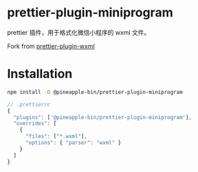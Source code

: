 # prettier-plugin-miniprogram

prettier 插件，用于格式化微信小程序的 wxml 文件。

Fork from [prettier-plugin-wxml](https://github.com/jaskang/prettier-plugin-miniprogram)

# Installation

```bash
npm install -D @pineapple-bin/prettier-plugin-miniprogram
```

```js
// .prettierrc
{
  "plugins": ['@pineapple-bin/prettier-plugin-miniprogram'],
  "overrides": [
    {
      "files": ["*.wxml"],
      "options": { "parser": "wxml" }
    }
  ]
}
```
